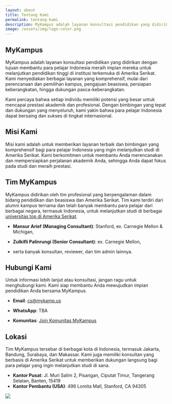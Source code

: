 ```yaml
---
layout: about
title: Tentang Kami
permalink: tentang-kami
description: MyKampus adalah layanan konsultasi pendidikan yang didirikan dengan tujuan membantu para pelajar Indonesia meraih impian mereka untuk melanjutkan pendidikan tinggi di institusi terkemuka di Amerika Serikat.
image: /assets/img/logo-color.png
---
```


## MyKampus

MyKampus adalah layanan konsultasi pendidikan yang didirikan dengan tujuan membantu para pelajar Indonesia meraih impian mereka untuk melanjutkan pendidikan tinggi di institusi terkemuka di Amerika Serikat. Kami menyediakan berbagai layanan yang komprehensif, mulai dari perencanaan dan pemilihan kampus, pengajuan beasiswa, persiapan keberangkatan, hingga dukungan pasca-keberangkatan.

Kami percaya bahwa setiap individu memiliki potensi yang besar untuk mencapai prestasi akademik dan profesional. Dengan bimbingan yang tepat dan dukungan yang menyeluruh, kami yakin bahwa para pelajar Indonesia dapat bersaing dan sukses di tingkat internasional.


## Misi Kami

Misi kami adalah untuk memberikan layanan terbaik dan bimbingan yang komprehensif bagi para pelajar Indonesia yang ingin melanjutkan studi di Amerika Serikat. Kami berkomitmen untuk membantu Anda merencanakan dan mempersiapkan perjalanan akademik Anda, sehingga Anda dapat fokus pada studi dan meraih prestasi.

## Tim MyKampus

MyKampus didirikan oleh tim profesional yang berpengalaman dalam bidang pendidikan dan beasiswa dan Amerika Serikat. Tim kami terdiri dari alumni kampus ternama dan telah banyak membantu para pelajar dari berbagai negara, termasuk Indonesia, untuk melanjutkan studi di berbagai [universitas top di Amerika Serikat](info/kampus-top).

- **Mansur Arief (Managing Consultant)**: Stanford, ex. Carnegie Mellon & Michigan,
  
<!-- - **Rizki Oktavian (Senior Consultant)**: ex. Purdue & Michigan, -->
  
- **Zulkifli Palinrungi (Senior Consultant)**: ex. Carnegie Mellon,

<!-- - **Nisa Fajriani (Senior Consultant)**: Harvard, -->

- serta banyak konsultan, reviewer, dan tim admin lainnya.

## Hubungi Kami

Untuk informasi lebih lanjut atau konsultasi, jangan ragu untuk menghubungi kami. Kami siap membantu Anda mewujudkan impian pendidikan Anda bersama MyKampus.

- **Email**: [cs@mykamp.us](mailto:cs@mykamp.us)

- **WhatsApp**: TBA

- **Komunitas**: [Join Komunitas MyKampus](info/komunitas)

## Lokasi

Tim MyKampus tersebar di berbagai kota di Indonesia, termasuk Jakarta, Bandung, Surabaya, dan Makassar. Kami juga memiliki konsultan yang berbasis di Amerika Serikat untuk memberikan dukungan langsung bagi para pelajar yang ingin melanjutkan studi di sana. 

- **Kantor Pusat**: Jl. Muri Salim 2, Pisangan, Ciputat Timur, Tangerang Selatan, Banten, 15419
- **Kantor Pembantu (USA)**: 496 Lomita Mall, Stanford, CA 94305


<div class="cropped-image-page">
  <a href="/"><img src="../assets/img/logo-color.png"></a>
</div>
